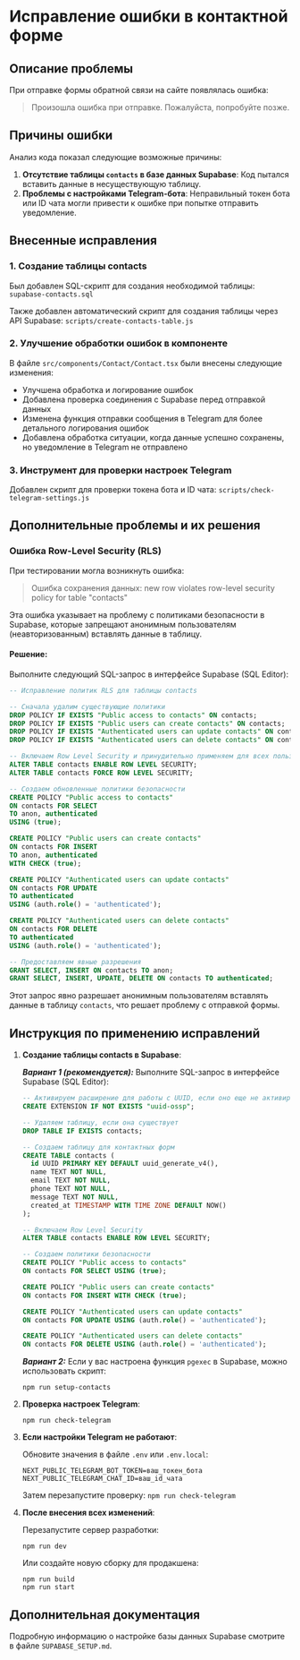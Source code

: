 # Исправление ошибки в контактной форме

## Описание проблемы

При отправке формы обратной связи на сайте появлялась ошибка:

> Произошла ошибка при отправке. Пожалуйста, попробуйте позже.

## Причины ошибки

Анализ кода показал следующие возможные причины:

1. **Отсутствие таблицы `contacts` в базе данных Supabase**: Код пытался вставить данные в несуществующую таблицу.
2. **Проблемы с настройками Telegram-бота**: Неправильный токен бота или ID чата могли привести к ошибке при попытке отправить уведомление.

## Внесенные исправления

### 1. Создание таблицы contacts

Был добавлен SQL-скрипт для создания необходимой таблицы: `supabase-contacts.sql`

Также добавлен автоматический скрипт для создания таблицы через API Supabase: `scripts/create-contacts-table.js`

### 2. Улучшение обработки ошибок в компоненте

В файле `src/components/Contact/Contact.tsx` были внесены следующие изменения:

- Улучшена обработка и логирование ошибок
- Добавлена проверка соединения с Supabase перед отправкой данных
- Изменена функция отправки сообщения в Telegram для более детального логирования ошибок
- Добавлена обработка ситуации, когда данные успешно сохранены, но уведомление в Telegram не отправлено

### 3. Инструмент для проверки настроек Telegram

Добавлен скрипт для проверки токена бота и ID чата: `scripts/check-telegram-settings.js`

## Дополнительные проблемы и их решения

### Ошибка Row-Level Security (RLS)

При тестировании могла возникнуть ошибка:

> Ошибка сохранения данных: new row violates row-level security policy for table "contacts"

Эта ошибка указывает на проблему с политиками безопасности в Supabase, которые запрещают анонимным пользователям (неавторизованным) вставлять данные в таблицу.

#### Решение:

Выполните следующий SQL-запрос в интерфейсе Supabase (SQL Editor):

```sql
-- Исправление политик RLS для таблицы contacts

-- Сначала удалим существующие политики
DROP POLICY IF EXISTS "Public access to contacts" ON contacts;
DROP POLICY IF EXISTS "Public users can create contacts" ON contacts;
DROP POLICY IF EXISTS "Authenticated users can update contacts" ON contacts;
DROP POLICY IF EXISTS "Authenticated users can delete contacts" ON contacts;

-- Включаем Row Level Security и принудительно применяем для всех пользователей
ALTER TABLE contacts ENABLE ROW LEVEL SECURITY;
ALTER TABLE contacts FORCE ROW LEVEL SECURITY;

-- Создаем обновленные политики безопасности
CREATE POLICY "Public access to contacts"
ON contacts FOR SELECT
TO anon, authenticated
USING (true);

CREATE POLICY "Public users can create contacts"
ON contacts FOR INSERT
TO anon, authenticated
WITH CHECK (true);

CREATE POLICY "Authenticated users can update contacts"
ON contacts FOR UPDATE
TO authenticated
USING (auth.role() = 'authenticated');

CREATE POLICY "Authenticated users can delete contacts"
ON contacts FOR DELETE
TO authenticated
USING (auth.role() = 'authenticated');

-- Предоставляем явные разрешения
GRANT SELECT, INSERT ON contacts TO anon;
GRANT SELECT, INSERT, UPDATE, DELETE ON contacts TO authenticated;
```

Этот запрос явно разрешает анонимным пользователям вставлять данные в таблицу `contacts`, что решает проблему с отправкой формы.

## Инструкция по применению исправлений

1. **Создание таблицы contacts в Supabase**:

   **_Вариант 1 (рекомендуется):_**
   Выполните SQL-запрос в интерфейсе Supabase (SQL Editor):

   ```sql
   -- Активируем расширение для работы с UUID, если оно еще не активировано
   CREATE EXTENSION IF NOT EXISTS "uuid-ossp";

   -- Удаляем таблицу, если она существует
   DROP TABLE IF EXISTS contacts;

   -- Создаем таблицу для контактных форм
   CREATE TABLE contacts (
     id UUID PRIMARY KEY DEFAULT uuid_generate_v4(),
     name TEXT NOT NULL,
     email TEXT NOT NULL,
     phone TEXT NOT NULL,
     message TEXT NOT NULL,
     created_at TIMESTAMP WITH TIME ZONE DEFAULT NOW()
   );

   -- Включаем Row Level Security
   ALTER TABLE contacts ENABLE ROW LEVEL SECURITY;

   -- Создаем политики безопасности
   CREATE POLICY "Public access to contacts"
   ON contacts FOR SELECT USING (true);

   CREATE POLICY "Public users can create contacts"
   ON contacts FOR INSERT WITH CHECK (true);

   CREATE POLICY "Authenticated users can update contacts"
   ON contacts FOR UPDATE USING (auth.role() = 'authenticated');

   CREATE POLICY "Authenticated users can delete contacts"
   ON contacts FOR DELETE USING (auth.role() = 'authenticated');
   ```

   **_Вариант 2:_**
   Если у вас настроена функция `pgexec` в Supabase, можно использовать скрипт:

   ```
   npm run setup-contacts
   ```

2. **Проверка настроек Telegram**:

   ```
   npm run check-telegram
   ```

3. **Если настройки Telegram не работают**:

   Обновите значения в файле `.env` или `.env.local`:

   ```
   NEXT_PUBLIC_TELEGRAM_BOT_TOKEN=ваш_токен_бота
   NEXT_PUBLIC_TELEGRAM_CHAT_ID=ваш_id_чата
   ```

   Затем перезапустите проверку: `npm run check-telegram`

4. **После внесения всех изменений**:

   Перезапустите сервер разработки:

   ```
   npm run dev
   ```

   Или создайте новую сборку для продакшена:

   ```
   npm run build
   npm run start
   ```

## Дополнительная документация

Подробную информацию о настройке базы данных Supabase смотрите в файле `SUPABASE_SETUP.md`.
